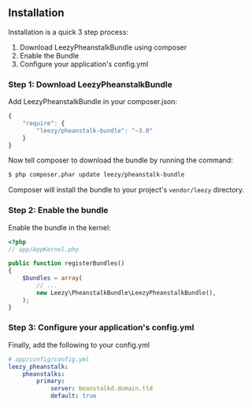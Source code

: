 ## Installation

Installation is a quick 3 step process:

1. Download LeezyPheanstalkBundle using composer
2. Enable the Bundle
3. Configure your application's config.yml

### Step 1: Download LeezyPheanstalkBundle

Add LeezyPheanstalkBundle in your composer.json:

```js
{
    "require": {
        "leezy/pheanstalk-bundle": "~3.0"
    }
}
```

Now tell composer to download the bundle by running the command:

``` bash
$ php composer.phar update leezy/pheanstalk-bundle
```

Composer will install the bundle to your project's `vendor/leezy` directory.

### Step 2: Enable the bundle

Enable the bundle in the kernel:

``` php
<?php
// app/AppKernel.php

public function registerBundles()
{
    $bundles = array(
        // ...
        new Leezy\PheanstalkBundle\LeezyPheanstalkBundle(),
    );
}
```

### Step 3: Configure your application's config.yml

Finally, add the following to your config.yml

``` yaml
# app/config/config.yml
leezy_pheanstalk:
    pheanstalks:
        primary:
            server: beanstalkd.domain.tld
            default: true
```
